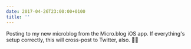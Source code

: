 ```yaml
---
date: 2017-04-26T23:00:00+0100
title: ''
---
```

Posting to my new microblog from the Micro.blog iOS app. If everything's setup correctly, this will cross-post to Twitter, also. 🤞🏻
